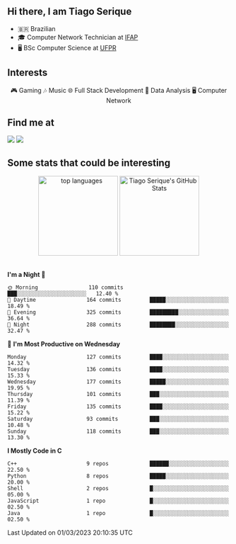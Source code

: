 
<h2> Hi there, I am Tiago Serique</h2>

<div>
	<ul>
		<li>🇧🇷 Brazilian</li>
		<li>🎓 Computer Network Technician at <a href="https://www.ifap.edu.br/">IFAP</a></li>
		<li>🖥️ BSc Computer Science at <a href="https://www.ufpr.br/portalufpr/">UFPR</a></li>
	</ul>
</div>


<h2>Interests</h2>

<div align="center">
	🎮 Gaming 🎶 Music 🌐 Full Stack Development 🎲 Data Analysis 🖥️ Computer Network
</div>

<h2>Find me at</h2>

<div>
	<a href="https://www.linkedin.com/in/tiago-serique"><img src="https://img.shields.io/badge/LinkedIn-0077B5?style=for-the-badge&logo=linkedin&logoColor=white"></a>
	<a href="https://www.instagram.com/tiago.serique/"><img src="https://img.shields.io/badge/Instagram-E4405F?style=for-the-badge&logo=instagram&logoColor=white"></a>
</div>

<h2>Some stats that could be interesting</h2>

<div align="center">
	<img height="180em" src="https://tiagoserique.vercel.app/api/top-langs/?layout=compact&theme=tokyonight&username=tiagoserique&langs_count=10&hide=makefile&exclude_repo=vim-mods" alt="top languages">
	<img height="180em" src="https://tiagoserique.vercel.app/api?username=tiagoserique&count_private=true&show_icons=true&theme=tokyonight&include_all_commits=true" alt="Tiago Serique's GitHub Stats">
</div> 

<br>

<!--START_SECTION:waka-->
**I'm a Night 🦉** 

```text
🌞 Morning                110 commits         ███░░░░░░░░░░░░░░░░░░░░░░   12.40 % 
🌆 Daytime                164 commits         █████░░░░░░░░░░░░░░░░░░░░   18.49 % 
🌃 Evening                325 commits         █████████░░░░░░░░░░░░░░░░   36.64 % 
🌙 Night                  288 commits         ████████░░░░░░░░░░░░░░░░░   32.47 % 
```
📅 **I'm Most Productive on Wednesday** 

```text
Monday                   127 commits         ████░░░░░░░░░░░░░░░░░░░░░   14.32 % 
Tuesday                  136 commits         ████░░░░░░░░░░░░░░░░░░░░░   15.33 % 
Wednesday                177 commits         █████░░░░░░░░░░░░░░░░░░░░   19.95 % 
Thursday                 101 commits         ███░░░░░░░░░░░░░░░░░░░░░░   11.39 % 
Friday                   135 commits         ████░░░░░░░░░░░░░░░░░░░░░   15.22 % 
Saturday                 93 commits          ███░░░░░░░░░░░░░░░░░░░░░░   10.48 % 
Sunday                   118 commits         ███░░░░░░░░░░░░░░░░░░░░░░   13.30 % 
```


**I Mostly Code in C** 

```text
C++                      9 repos             ██████░░░░░░░░░░░░░░░░░░░   22.50 % 
Python                   8 repos             █████░░░░░░░░░░░░░░░░░░░░   20.00 % 
Shell                    2 repos             █░░░░░░░░░░░░░░░░░░░░░░░░   05.00 % 
JavaScript               1 repo              █░░░░░░░░░░░░░░░░░░░░░░░░   02.50 % 
Java                     1 repo              █░░░░░░░░░░░░░░░░░░░░░░░░   02.50 % 
```




 Last Updated on 01/03/2023 20:10:35 UTC
<!--END_SECTION:waka-->
